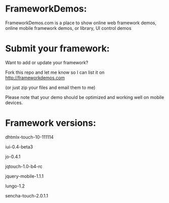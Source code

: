 FrameworkDemos:
===============

FrameworkDemos.com is a place to show online web framework demos, online mobile framework demos, or library, UI control demos

Submit your framework:
======================

Want to add or update your framework?

Fork this repo and let me know so I can list it on http://frameworkdemos.com

(or just zip your files and email them to me)

Please note that your demo should be optimized and working well on mobile devices.

Framework versions:
===================

dhtmlx-touch-10-111114

iui-0.4-beta3

jo-0.4.1

jqtouch-1.0-b4-rc

jquery-mobile-1.1.1

lungo-1.2

sencha-touch-2.0.1.1